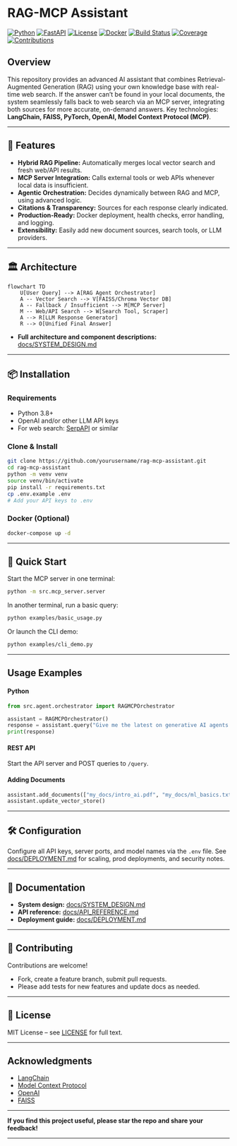# RAG-MCP Assistant

[![Python](https://img.shields.io/badge/Python-3.9%2B-blue.svg)](https://www.python.org/) [![FastAPI](https://img.shields.io/badge/FastAPI-Framework-green)](https://fastapi.tiangolo.com/) [![License](https://img.shields.io/badge/License-MIT-yellow.svg)](./LICENSE) [![Docker](https://img.shields.io/badge/Docker-Ready-blue)](https://www.docker.com/) [![Build Status](https://img.shields.io/github/actions/workflow/status/your-repo/your-project/ci.yml?branch=main)](https://github.com/your-repo/your-project/actions) [![Coverage](https://img.shields.io/codecov/c/github/your-repo/your-project)](https://codecov.io/gh/your-repo/your-project) [![Contributions](https://img.shields.io/badge/Contributions-Welcome-brightgreen.svg)](./CONTRIBUTING.md) 


## Overview

This repository provides an advanced AI assistant that combines Retrieval-Augmented Generation (RAG) using your own knowledge base with real-time web search. If the answer can’t be found in your local documents, the system seamlessly falls back to web search via an MCP server, integrating both sources for more accurate, on-demand answers.
Key technologies: **LangChain, FAISS, PyTorch, OpenAI, Model Context Protocol (MCP)**.

***

## 🚀 Features

- **Hybrid RAG Pipeline:** Automatically merges local vector search and fresh web/API results.
- **MCP Server Integration:** Calls external tools or web APIs whenever local data is insufficient.
- **Agentic Orchestration:** Decides dynamically between RAG and MCP, using advanced logic.
- **Citations \& Transparency:** Sources for each response clearly indicated.
- **Production-Ready:** Docker deployment, health checks, error handling, and logging.
- **Extensibility:** Easily add new document sources, search tools, or LLM providers.

***

## 🏛️ Architecture

```mermaid
flowchart TD
    U[User Query] --> A[RAG Agent Orchestrator]
    A -- Vector Search --> V[FAISS/Chroma Vector DB]
    A -- Fallback / Insufficient --> M[MCP Server]
    M -- Web/API Search --> W[Search Tool, Scraper]
    A --> R[LLM Response Generator]
    R --> O[Unified Final Answer]
```

- **Full architecture and component descriptions:** [docs/SYSTEM_DESIGN.md](docs/SYSTEM_DESIGN.md)

***

## 📦 Installation

### Requirements

- Python 3.8+
- OpenAI and/or other LLM API keys
- For web search: [SerpAPI](https://serpapi.com/) or similar


### Clone \& Install

```bash
git clone https://github.com/yourusername/rag-mcp-assistant.git
cd rag-mcp-assistant
python -m venv venv
source venv/bin/activate
pip install -r requirements.txt
cp .env.example .env
# Add your API keys to .env
```


### Docker (Optional)

```bash
docker-compose up -d
```


***

## 🚦 Quick Start

Start the MCP server in one terminal:

```bash
python -m src.mcp_server.server
```

In another terminal, run a basic query:

```bash
python examples/basic_usage.py
```

Or launch the CLI demo:

```bash
python examples/cli_demo.py
```


***

## Usage Examples

#### Python

```python
from src.agent.orchestrator import RAGMCPOrchestrator

assistant = RAGMCPOrchestrator()
response = assistant.query("Give me the latest on generative AI agents.")
print(response)
```


#### REST API

Start the API server and POST queries to `/query`.

#### Adding Documents

```python
assistant.add_documents(["my_docs/intro_ai.pdf", "my_docs/ml_basics.txt"])
assistant.update_vector_store()
```


***

## 🛠 Configuration

Configure all API keys, server ports, and model names via the `.env` file. See [docs/DEPLOYMENT.md](docs/DEPLOYMENT.md) for scaling, prod deployments, and security notes.

***

## 📑 Documentation

- **System design:** [docs/SYSTEM_DESIGN.md](docs/SYSTEM_DESIGN.md)
- **API reference:** [docs/API_REFERENCE.md](docs/API_REFERENCE.md)
- **Deployment guide:** [docs/DEPLOYMENT.md](docs/DEPLOYMENT.md)

***

## 🤝 Contributing

Contributions are welcome!

- Fork, create a feature branch, submit pull requests.
- Please add tests for new features and update docs as needed.

***

## 📄 License

MIT License – see [LICENSE](LICENSE) for full text.

***

## Acknowledgments

- [LangChain](https://github.com/langchain-ai/langchain)
- [Model Context Protocol](https://github.com/modelcontextprotocol)
- [OpenAI](https://openai.com)
- [FAISS](https://github.com/facebookresearch/faiss)

***

**If you find this project useful, please star the repo and share your feedback!**

***